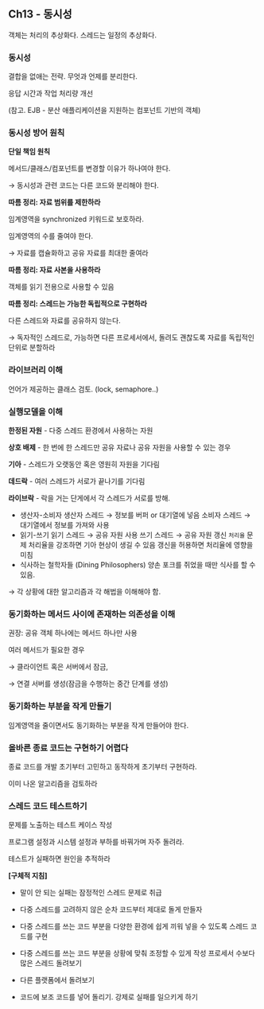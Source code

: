 ## Ch13 - 동시성

객체는 처리의 추상화다. 스레드는 일정의 추상화다.

### 동시성

결합을 없애는 전략. 무엇과 언제를 분리한다.

응답 시간과 작업 처리량 개선

(참고. EJB - 분산 애플리케이션을 지원하는 컴포넌트 기반의 객체)

### 동시성 방어 원칙

**단일 책임 원칙**

메서드/클래스/컴포넌트를 변경할 이유가 하나여야 한다.

→ 동시성과 관련 코드는 다른 코드와 분리해야 한다.

**따름 정리: 자료 범위를 제한하라**

임계영역을 synchronized 키워드로 보호하라.

임계영역의 수를 줄여야 한다.

→ 자료를 캡슐화하고 공유 자료를 최대한 줄여라

**따름 정리: 자료 사본을 사용하라**

객체를 읽기 전용으로 사용할 수 있음

**따름 정리: 스레드는 가능한 독립적으로 구현하라**

다른 스레드와 자료를 공유하지 않는다.

→ 독자적인 스레드로, 가능하면 다른 프로세서에서, 돌려도 괜찮도록 자료를 독립적인 단위로 분할하라

### 라이브러리 이해

언어가 제공하는 클래스 검토. (lock, semaphore..)

### 실행모델을 이해

**한정된 자원** - 다중 스레드 환경에서 사용하는 자원

**상호 배제** - 한 번에 한 스레드만 공유 자료나 공유 자원을 사용할 수 있는 경우

**기아** - 스레드가 오랫동안 혹은 영원히 자원을 기다림

**데드락** - 여러 스레드가 서로가 끝나기를 기다림

**라이브락** - 락을 거는 단게에서 각 스레드가 서로를 방해.

- 생산자-소비자
  생산자 스레드 → 정보를 버퍼 or 대기열에 넣음
  소비자 스레드 → 대기열에서 정보를 가져와 사용
- 읽기-쓰기
  읽기 스레드 → 공유 자원 사용
  쓰기 스레드 → 공유 자원 갱신
  `처리율` 문제
  처리율을 강조하면 기아 현상이 생길 수 있음
  갱신을 허용하면 처리율에 영향을 미침
- 식사하는 철학자들 (Dining Philosophers)
  양손 포크를 쥐었을 때만 식사를 할 수 있음.

→ 각 상황에 대한 알고리즘과 각 해법을 이해해야 함.

### 동기화하는 메서드 사이에 존재하는 의존성을 이해

권장: 공유 객체 하나에는 메서드 하나만 사용

여러 메서드가 필요한 경우

→ 클라이언트 혹은 서버에서 잠금,

→ 연결 서버를 생성(잠금을 수행하는 중간 단계를 생성)

### 동기화하는 부분을 작게 만들기

임계영역을 줄이면서도 동기화하는 부분을 작게 만들어야 한다.

### 올바른 종료 코드는 구현하기 어렵다

종료 코드를 개발 초기부터 고민하고 동작하게 초기부터 구현하라.

이미 나온 알고리즘을 검토하라

### 스레드 코드 테스트하기

문제를 노출하는 테스트 케이스 작성

프로그램 설정과 시스템 설정과 부하를 바꿔가며 자주 돌려라.

테스트가 실패하면 원인을 추적하라

**[구체적 지침]**

- 말이 안 되는 실패는 잠정적인 스레드 문제로 취급

- 다중 스레드를 고려하지 않은 순차 코드부터 제대로 돌게 만들자

- 다중 스레드를 쓰는 코드 부분을 다양한 환경에 쉽게 끼워 넣을 수 있도록 스레드 코드를 구현

- 다중 스레드를 쓰는 코드 부분을 상황에 맞춰 조정할 수 있게 작성
  프로세서 수보다 많은 스레드 돌려보기

- 다른 플랫폼에서 돌려보기

- 코드에 보조 코드를 넣어 돌리기. 강제로 실패를 일으키게 하기
